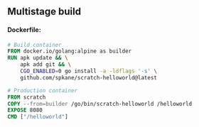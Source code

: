 ## Multistage build

#### Dockerfile:

```dockerfile
# Build container
FROM docker.io/golang:alpine as builder
RUN apk update && \
    apk add git && \
    CGO_ENABLED=0 go install -a -ldflags '-s' \
    github.com/spkane/scratch-helloworld@latest

# Production container
FROM scratch
COPY --from=builder /go/bin/scratch-helloworld /helloworld
EXPOSE 8080
CMD ["/helloworld"]
```
